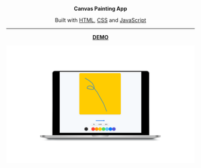 <p align="center">
<strong>Canvas Painting App</strong></p>

<p align="center">
Built with <a href="https://www.w3.org/html/" target="blank">HTML</a>, <a href="https://www.w3.org/Style/CSS/Overview.en.html" target="blank">CSS</a> and <a href="https://javascript.info/" target="blank">JavaScript</a></p>

---

<p align="center">
<a href="https://github.com/aleatorik/canvas-painting-app"><strong>DEMO</strong></a>

![screenshot of main screen](/images/1.png)

</p>
